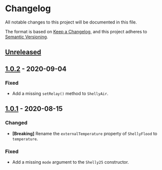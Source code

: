 # Changelog
All notable changes to this project will be documented in this file.

The format is based on [Keep a Changelog](https://keepachangelog.com/en/1.0.0/),
and this project adheres to [Semantic Versioning](https://semver.org/spec/v2.0.0.html).

## [Unreleased]

## [1.0.2] - 2020-09-04
### Fixed
- Add a missing `setRelay()` method to `ShellyAir`.

## [1.0.1] - 2020-08-15
### Changed
- **[Breaking]** Rename the `externalTemperature` property of `ShellyFlood` to
  `temperature`.

### Fixed
- Add a missing `mode` argument to the `Shelly25` constructor.

[Unreleased]: https://github.com/alexryd/node-shellies/compare/v1.0.2...HEAD
[1.0.2]: https://github.com/alexryd/node-shellies/compare/v1.0.1...v1.0.2
[1.0.1]: https://github.com/alexryd/node-shellies/compare/v1.0.0...v1.0.1
